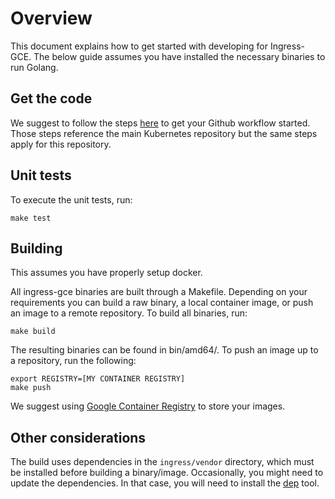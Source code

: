 # Overview

This document explains how to get started with developing for Ingress-GCE.
The below guide assumes you have installed the necessary binaries to run Golang.

## Get the code

We suggest to follow the steps [here](https://github.com/kubernetes/community/blob/master/contributors/guide/github-workflow.md) to get your Github workflow started.
Those steps reference the main Kubernetes repository but the same steps apply for this repository.

## Unit tests

To execute the unit tests, run:

```console
make test
```

## Building

This assumes you have properly setup docker.

All ingress-gce binaries are built through a Makefile. Depending on your
requirements you can build a raw binary, a local container image,
or push an image to a remote repository. To build all binaries, run:

```console
make build
```

The resulting binaries can be found in bin/amd64/. To push an image up to a
repository, run the following:

```console
export REGISTRY=[MY CONTAINER REGISTRY]
make push
```
We suggest using [Google Container Registry](https://cloud.google.com/container-registry/docs/quickstart)
to store your images.

## Other considerations

The build uses dependencies in the `ingress/vendor` directory, which
must be installed before building a binary/image. Occasionally, you
might need to update the dependencies. In that case, you will need to install
the [dep](https://github.com/golang/dep) tool.
